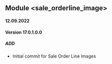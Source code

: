 ## Module <sale_orderline_image>

#### 12.09.2022
#### Version 17.0.1.0.0
##### ADD
- Initial commit for Sale Order Line Images

